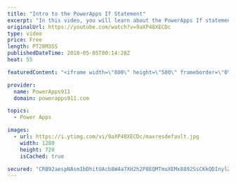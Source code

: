 ```yaml
---
title: "Intro to the PowerApps If Statement"
excerpt: "In this video, you will learn about the PowerApps If statement. The If function is the cornerstone of all apps so the more you know the better. We cover the basics of If logic, how to use the function, and cover PowerApps If multiple conditions. Fun stuff."
originalUrl: https://youtube.com/watch?v=9aXP48XECDc
type: video
price: Free
length: PT28M35S
publishedDateTime: 2018-05-05T00:14:28Z
heat: 55

featuredContent: "<iframe width=\"800\" height=\"500\" frameborder=\"0\" src=\"https://www.youtube.com/embed/9aXP48XECDc\" allow=\"accelerometer; autoplay; encrypted-media; gyroscope; picture-in-picture\" allowfullscreen></iframe>"

provider:
  name: PowerApps911
  domain: powerapps911.com

topics:
  - Power Apps

images:
  - url: https://i.ytimg.com/vi/9aXP48XECDc/maxresdefault.jpg
    width: 1280
    height: 720
    isCached: true

secured: "CRB92aespNAsmIbDhitUAcb8W4a7XH2h2P8EQMTmuXEMx8892SsCKkQDInylZePVG6NwP4x3PEgJAPq0DzOLae3X/SiY6O1ShwCqsqhCatTTtrIeLgdkboc9CGQSZ1B85Ll7cKvO/Se+UZ97IUn4KHyx309LV2KML0FQhxedu3t4qXLDCNwVgMDSSS0/UbThWfwRsoJw+dmJu+k6Tf7HOuXY8w2N9sHpE50CMCqAHiDpN/Ow5Sc1n4uXtvhTc2vtiuwZQY/4ddgu9yQOxhPgJxu17QWahXn8lRWeUvSthtDWvhoMhu8mgy0h/70zqHf60MgQRvPaXSiTnf45kh1xRKd5z2heSpM2Ot58eUJZ08RILZOnbb7P1lDUFyWkZjaow8MdKgJ93MnYKT+9jg+ne8zMek+7ddLN8R4lwh0l6Dc=;g4G/LUtb/AnRnBRewsun0A=="
---
```


